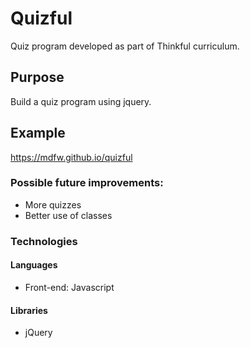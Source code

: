 # Quizful

Quiz program developed as part of Thinkful curriculum.

## Purpose

Build a quiz program using jquery. 

## Example

https://mdfw.github.io/quizful

### Possible future improvements:

* More quizzes
* Better use of classes

### Technologies

#### Languages

* Front-end: Javascript

#### Libraries

* jQuery
